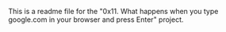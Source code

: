 This is a readme file for the "0x11. What happens when you type google.com in your browser and press Enter" project.
